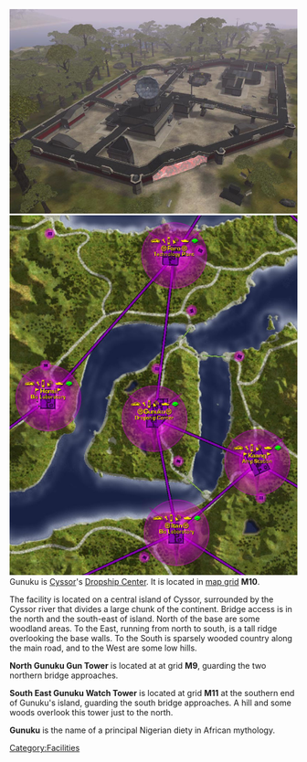 ![](images/Gunuku.jpg "fig:Gunuku.jpg")
![](images/Gunuku_map.jpg "fig:Gunuku_map.jpg") Gunuku is
[Cyssor](../locations/Cyssor.md)'s [Dropship
Center](../locations/Dropship_Center.md). It is located in [map
grid](map_grid.md) **M10**.

The facility is located on a central island of Cyssor, surrounded by the
Cyssor river that divides a large chunk of the continent. Bridge access
is in the north and the south-east of island. North of the base are some
woodland areas. To the East, running from north to south, is a tall
ridge overlooking the base walls. To the South is sparsely wooded
country along the main road, and to the West are some low hills.

**North Gunuku Gun Tower** is located at at grid **M9**, guarding the
two northern bridge approaches.

**South East Gunuku Watch Tower** is located at grid **M11** at the
southern end of Gunuku's island, guarding the south bridge approaches. A
hill and some woods overlook this tower just to the north.

**Gunuku** is the name of a principal Nigerian diety in African
mythology.

[Category:Facilities](Category:Facilities.md)
